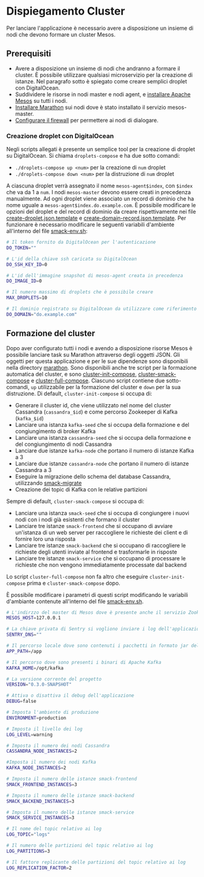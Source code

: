 # Dispiegamento Cluster
Per lanciare l'applicazione è necessario avere a disposizione un insieme di nodi che devono formare un cluster Mesos.

## Prerequisiti
- Avere a disposizione un insieme di nodi che andranno a formare il cluster. È possibile utilizzare qualsiasi microservizio per la creazione di istanze.
  Nel paragrafo sotto è spiegato come creare semplici droplet con DigitalOcean.
- Suddividere le risorse in nodi master e nodi agent, e [installare Apache Mesos](installazione_mesos.md) su tutti i nodi.
- [Installare Marathon](installazione_marathon.md) sui nodi dove è stato installato il servizio mesos-master.
- [Configurare il firewall](configurazione_firewall.md) per permettere ai nodi di dialogare.

### Creazione droplet con DigitalOcean
Negli scripts allegati è presente un semplice tool per la creazione di droplet su DigitalOcean. Si chiama `droplets-compose` e ha due sotto comandi:
- `./droplets-compose up <num>` per la creazione di `num` droplet
- `./droplets-compose down <num>` per la distruzione di `num` droplet

A ciascuna droplet verrà assegnato il nome `mesos-agent$index`, con `$index` che va da 1 a `num`. I nodi `mesos-master` devono essere creati in precedenza
manualmente. Ad ogni droplet viene associato un record di dominio che ha nome uguale a `mesos-agent$index.do.example.com`. È possibile modificare le opzioni
del droplet e del record di dominio da creare rispettivamente nei file [create-droplet.json.template](/scripts/digitalocean/create-droplet.json.template)
e [create-domain-record.json.template](/scripts/digitalocean/create-domain-record.json.template). Per funzionare è necessario modificare le seguenti
variabili d'ambiente all'interno del file [smack-env.sh](/scripts/smack-env.sh):
```bash
# Il token fornito da DigitalOcean per l'autenticazione
DO_TOKEN=""

# L'id della chiave ssh caricata su DigitalOcean
DO_SSH_KEY_ID=0

# L'id dell'immagine snapshot di mesos-agent creata in precedenza
DO_IMAGE_ID=0

# Il numero massimo di droplets che è possibile creare
MAX_DROPLETS=10

# Il dominio registrato su DigitalOcean da utilizzare come riferimento per le istanze
DO_DOMAIN="do.example.com"
```

## Formazione del cluster
Dopo aver configurato tutti i nodi e avendo a disposizione risorse Mesos è possibile lanciare task su Marathon attraverso degli oggetti JSON.
Gli oggetti per questa applicazione e per le sue dipendenze sono disponibili nella directory [marathon](/marathon). Sono disponibili anche tre script per la
formazione automatica del cluster, e sono [cluster-init-compose](/scripts/cluster-init-compose), [cluster-smack-compose](/scripts/cluster-smack-compose)
e [cluster-full-compose](/scripts/cluster-full-compose). Ciascuno script contiene due sotto-comandi, `up` utilizzabile per la formazione del cluster e
`down` per la sua distruzione.
Di default, `cluster-init-compose` si occupa di:
- Generare il cluster id, che viene utilizzato nel nome del cluster Cassandra (`cassandra_$id`) e come percorso Zookeeper di Kafka (`kafka_$id`)
- Lanciare una istanza `kafka-seed` che si occupa della formazione e del congiungimento di broker Kafka  
- Lanciare una istanza `cassandra-seed` che si occupa della formazione e del congiungimento di nodi Cassandra
- Lanciare due istanze `kafka-node` che portano il numero di istanze Kafka a 3
- Lanciare due istanze `cassandra-node` che portano il numero di istanze Cassandra a 3
- Eseguire la migrazione dello schema del database Cassandra, utilizzando [smack-migrate](smack_migrate.md)
- Creazione dei topic di Kafka con le relative partizioni

Sempre di default, `cluster-smack-compose` si occupa di:
- Lanciare una istanza `smack-seed` che si occupa di congiungere i nuovi nodi con i nodi già esistenti che formano il cluster
- Lanciare tre istanze `smack-frontend` che si occupano di avviare un'istanza di un web server per raccogliere le richieste dei client e di fornire loro una risposta
- Lanciare tre istanze `smack-backend` che si occupano di raccogliere le richieste degli utenti inviate al frontend e trasformarle in risposte
- Lanciare tre istanze `smack-service` che si occupano di processare le richieste che non vengono immediatamente processate dal backend

Lo script `cluster-full-compose` non fa altro che eseguire `cluster-init-compose` prima e `cluster-smack-compose` dopo.

È possibile modificare i parametri di questi script modificando le variabili d'ambiante contenute all'interno del file [smack-env.sh](/scripts/smack-env.sh).
```bash
# L'indirzzo del master di Mesos dove è presente anche il servizio Zookeeper
MESOS_HOST=127.0.0.1

# La chiave privata di Sentry si vogliono inviare i log dell'applicazione a questo servizio
SENTRY_DNS=""

# Il percorso locale dove sono contenuti i pacchetti in formato jar dell'applicazione
APP_PATH=/app

# Il percorso dove sono presenti i binari di Apache Kafka
KAFKA_HOME=/opt/kafka

# La versione corrente del progetto
VERSION="0.3.0-SNAPSHOT"

# Attiva o disattiva il debug dell'applicazione
DEBUG=false

# Imposta l'ambiente di produzione
ENVIRONMENT=production

# Imposta il livello dei log
LOG_LEVEL=warning

# Imposta il numero dei nodi Cassandra
CASSANDRA_NODE_INSTANCES=2

#Imposta il numero dei nodi Kafka
KAFKA_NODE_INSTANCES=2

# Imposta il numero delle istanze smack-frontend
SMACK_FRONTEND_INSTANCES=3

# Imposta il numero delle istanze smack-backend
SMACK_BACKEND_INSTANCES=3

# Imposta il numero delle istanze smack-service
SMACK_SERVICE_INSTANCES=3

# Il nome del topic relativo ai log
LOG_TOPIC="logs"

# Il numero delle partizioni del topic relativo ai log
LOG_PARTITIONS=3

# Il fattore replicante delle partizioni del topic relativo ai log
LOG_REPLICATION_FACTOR=2
```
